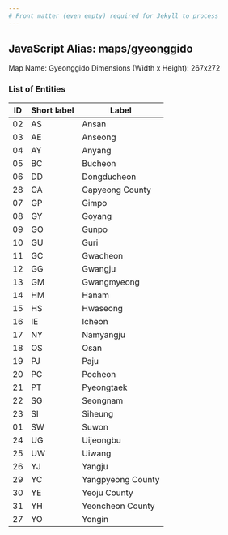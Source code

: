 ```yaml
---
# Front matter (even empty) required for Jekyll to process
---
```


## JavaScript Alias: maps/gyeonggido

Map Name: Gyeonggido
Dimensions (Width x Height): 267x272





### List of Entities

ID | Short label | Label
---|---|---|
02|AS|Ansan
03|AE|Anseong
04|AY|Anyang
05|BC|Bucheon
06|DD|Dongducheon
28|GA|Gapyeong County
07|GP|Gimpo
08|GY|Goyang
09|GO|Gunpo
10|GU|Guri
11|GC|Gwacheon
12|GG|Gwangju
13|GM|Gwangmyeong
14|HM|Hanam
15|HS|Hwaseong
16|IE|Icheon
17|NY|Namyangju
18|OS|Osan
19|PJ|Paju
20|PC|Pocheon
21|PT|Pyeongtaek
22|SG|Seongnam
23|SI|Siheung
01|SW|Suwon
24|UG|Uijeongbu
25|UW|Uiwang
26|YJ|Yangju
29|YC|Yangpyeong County
30|YE|Yeoju County
31|YH|Yeoncheon County
27|YO|Yongin


